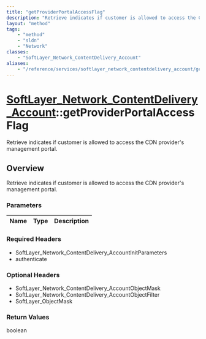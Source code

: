 ```yaml
---
title: "getProviderPortalAccessFlag"
description: "Retrieve indicates if customer is allowed to access the CDN provider's management portal."
layout: "method"
tags:
    - "method"
    - "sldn"
    - "Network"
classes:
    - "SoftLayer_Network_ContentDelivery_Account"
aliases:
    - "/reference/services/softlayer_network_contentdelivery_account/getProviderPortalAccessFlag"
---
```

# [SoftLayer_Network_ContentDelivery_Account](/reference/services/SoftLayer_Network_ContentDelivery_Account)::getProviderPortalAccessFlag

Retrieve indicates if customer is allowed to access the CDN provider's management portal.


## Overview 
Retrieve indicates if customer is allowed to access the CDN provider's management portal.

### Parameters 
|Name | Type | Description |
| --- | --- | --- |


### Required Headers
* SoftLayer_Network_ContentDelivery_AccountInitParameters
* authenticate

### Optional Headers
* SoftLayer_Network_ContentDelivery_AccountObjectMask
* SoftLayer_Network_ContentDelivery_AccountObjectFilter
* SoftLayer_ObjectMask

### Return Values
boolean

